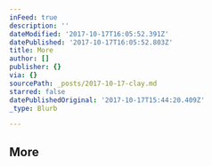 ```yaml
---
inFeed: true
description: ''
dateModified: '2017-10-17T16:05:52.391Z'
datePublished: '2017-10-17T16:05:52.803Z'
title: More
author: []
publisher: {}
via: {}
sourcePath: _posts/2017-10-17-clay.md
starred: false
datePublishedOriginal: '2017-10-17T15:44:20.409Z'
_type: Blurb

---
```

## More